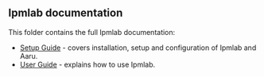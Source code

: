 ## Ipmlab documentation

This folder contains the full Ipmlab documentation: 

* [Setup Guide](./setupGuide.md) - covers installation, setup and configuration of Ipmlab and Aaru.
* [User Guide](./userGuide.md) - explains how to use Ipmlab.
